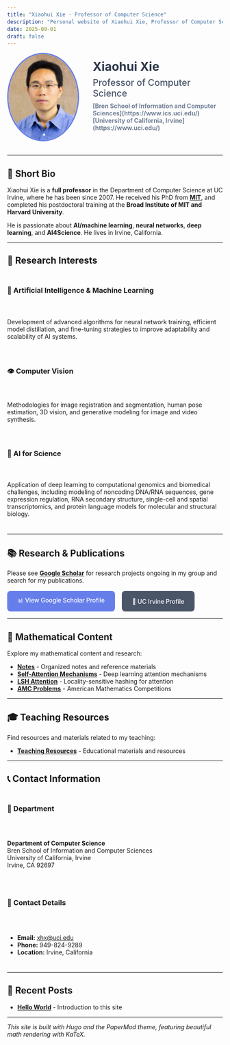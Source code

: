 ```yaml
---
title: "Xiaohui Xie - Professor of Computer Science"
description: "Personal website of Xiaohui Xie, Professor of Computer Science at UC Irvine, specializing in AI, machine learning, and computational genomics"
date: 2025-09-01
draft: false
---
```


<div style="display: flex; align-items: center; gap: 2rem; margin-bottom: 2rem;">
  <img src="/assets/images/profile.jpg" alt="Xiaohui Xie" style="width: 200px; height: 200px; border-radius: 50%; object-fit: cover; border: 3px solid #667eea;">
  <div>
    <h1 style="margin: 0; color: #2d3748;">Xiaohui Xie</h1>
    <h2 style="margin: 0.5rem 0; color: #4a5568; font-weight: 500;">Professor of Computer Science</h2>
    <p style="margin: 0.5rem 0; color: #718096;">
      <strong>[Bren School of Information and Computer Sciences](https://www.ics.uci.edu/)</strong><br>
      <strong>[University of California, Irvine](https://www.uci.edu/)</strong>
    </p>
  </div>
</div>

---

## 🎯 Short Bio

Xiaohui Xie is a **full professor** in the Department of Computer Science at UC Irvine, where he has been since 2007. He received his PhD from **[MIT](https://www.mit.edu/)**, and completed his postdoctoral training at the **Broad Institute of MIT and Harvard University**.

He is passionate about **AI/machine learning**, **neural networks**, **deep learning**, and **AI4Science**. He lives in Irvine, California.

---

## 🔬 Research Interests

<div style="display: grid; grid-template-columns: repeat(auto-fit, minmax(300px, 1fr)); gap: 1.5rem; margin: 1.5rem 0;">

### 🤖 Artificial Intelligence & Machine Learning
Development of advanced algorithms for neural network training, efficient model distillation, and fine-tuning strategies to improve adaptability and scalability of AI systems.

### 👁️ Computer Vision
Methodologies for image registration and segmentation, human pose estimation, 3D vision, and generative modeling for image and video synthesis.

### 🧬 AI for Science
Application of deep learning to computational genomics and biomedical challenges, including modeling of noncoding DNA/RNA sequences, gene expression regulation, RNA secondary structure, single-cell and spatial transcriptomics, and protein language models for molecular and structural biology.

</div>

---

## 📚 Research & Publications

Please see **[Google Scholar](https://scholar.google.com/citations?user=YOUR_GOOGLE_SCHOLAR_ID&sortby=pubdate)** for research projects ongoing in my group and search for my publications.

<div style="display: flex; gap: 1rem; flex-wrap: wrap; margin: 1rem 0;">
  <a href="https://scholar.google.com/citations?user=YOUR_GOOGLE_SCHOLAR_ID&sortby=pubdate" style="display: inline-flex; align-items: center; gap: 0.5rem; padding: 0.75rem 1.5rem; background: #667eea; color: white; text-decoration: none; border-radius: 8px; font-weight: 500; transition: background 0.2s;">📊 View Google Scholar Profile</a>
  <a href="https://www.ics.uci.edu/~xhx/" style="display: inline-flex; align-items: center; gap: 0.5rem; padding: 0.75rem 1.5rem; background: #4a5568; color: white; text-decoration: none; border-radius: 8px; font-weight: 500; transition: background 0.2s;">🏫 UC Irvine Profile</a>
</div>

---

## 📖 Mathematical Content

Explore my mathematical content and research:

- **[Notes](/notes/)** - Organized notes and reference materials
- **[Self-Attention Mechanisms](/notes/ai/ml/self-attention/)** - Deep learning attention mechanisms
- **[LSH Attention](/notes/ai/ml/lsh-attention/)** - Locality-sensitive hashing for attention
- **[AMC Problems](/notes/math/amc/)** - American Mathematics Competitions

---

## 🎓 Teaching Resources

Find resources and materials related to my teaching:

- **[Teaching Resources](/teaching/)** - Educational materials and resources

---

## 📞 Contact Information

<div style="display: grid; grid-template-columns: repeat(auto-fit, minmax(300px, 1fr)); gap: 2rem; margin: 1.5rem 0;">

### 🏢 Department
**Department of Computer Science**  
Bren School of Information and Computer Sciences  
University of California, Irvine  
Irvine, CA 92697

### 📧 Contact Details
- **Email:** [xhx@uci.edu](mailto:xhx@uci.edu)
- **Phone:** 949-824-9289
- **Location:** Irvine, California

</div>

---

## 📝 Recent Posts

- **[Hello World](/posts/hello/)** - Introduction to this site

---

*This site is built with Hugo and the PaperMod theme, featuring beautiful math rendering with KaTeX.*
